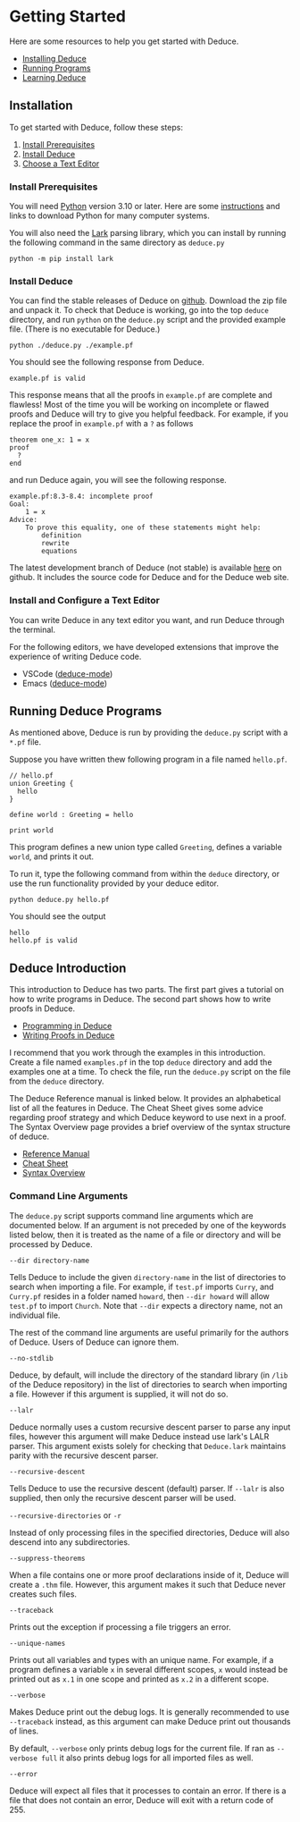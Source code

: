 # Getting Started

Here are some resources to help you get started with Deduce.

* [Installing Deduce](#installation)
* [Running Programs](#running-deduce-programs)
* [Learning Deduce](#deduce-introduction)

## Installation

To get started with Deduce, follow these steps:

1. [Install Prerequisites](#install-prerequisites)
2. [Install Deduce](#install-deduce)
3. [Choose a Text Editor](#install-and-configure-a-text-editor)

### Install Prerequisites

You will need [Python](https://www.python.org/) version 3.10 or later. Here are some [instructions](https://wiki.python.org/moin/BeginnersGuide/Download) and links to download Python for many computer systems.

You will also need the [Lark](https://github.com/lark-parser/lark) parsing library, which you can install by running the following command in the same directory as `deduce.py`

```
python -m pip install lark
```

### Install Deduce

You can find the stable releases of Deduce on
[github](https://github.com/jsiek/deduce/releases). Download the zip
file and unpack it. To check that Deduce is working, go into the top
`deduce` directory, and run `python` on the `deduce.py` script and the
provided example file.  (There is no executable for Deduce.)

```
python ./deduce.py ./example.pf
```

You should see the following response from Deduce.

```
example.pf is valid
```

This response means that all the proofs in `example.pf` are complete and flawless!
Most of the time you will be working on incomplete or flawed proofs and
Deduce will try to give you helpful feedback. For example, if you replace
the proof in `example.pf` with a `?` as follows

```
theorem one_x: 1 = x
proof
  ?
end
```

and run Deduce again, you will see the following response.

```
example.pf:8.3-8.4: incomplete proof
Goal:
	1 = x
Advice:
	To prove this equality, one of these statements might help:
		definition
		rewrite
		equations
```

The latest development branch of Deduce (not stable) is available
[here](https://github.com/jsiek/deduce) on github. It includes the
source code for Deduce and for the Deduce web site.


### Install and Configure a Text Editor

You can write Deduce in any text editor you want, and run Deduce through
the terminal.

For the following editors, we have developed extensions that improve
the experience of writing Deduce code.

* VSCode ([deduce-mode](https://github.com/HalflingHelper/deduce-mode))
* Emacs ([deduce-mode](https://github.com/mateidragony/deduce-mode))


## Running Deduce Programs

As mentioned above, Deduce is run by providing the `deduce.py` script
with a `*.pf` file.

Suppose you have written thew following program in a file named `hello.pf`.

```{.deduce^#hello_starting_example}
// hello.pf
union Greeting {
  hello
}

define world : Greeting = hello

print world
```

This program defines a new union type called `Greeting`, defines a
variable `world`, and prints it out.

To run it, type the following command from within the `deduce`
directory, or use the run functionality provided by your deduce
editor.

```
python deduce.py hello.pf
```

You should see the output

```
hello
hello.pf is valid
```



## Deduce Introduction

This introduction to Deduce has two parts. The first part gives a tutorial on how to write programs in Deduce. The second part shows how to write proofs in Deduce.

* [Programming in Deduce](./FunctionalProgramming.md)
* [Writing Proofs in Deduce](./ProofIntro.md)

I recommend that you work through the examples in this introduction. Create a file named `examples.pf` in the top `deduce` directory and add the examples one at a time. To check the file, run the `deduce.py` script on the file from the `deduce` directory.

The Deduce Reference manual is linked below. It provides an alphabetical list of all the features in Deduce. The Cheat Sheet gives some advice regarding proof strategy and which Deduce keyword to use next in a proof. The Syntax Overview page provides a brief overview of the syntax structure of deduce.

* [Reference Manual](./Reference.md)
* [Cheat Sheet](./CheatSheet.md)
* [Syntax Overview](./SyntaxGrammar.md)

### Command Line Arguments

The `deduce.py` script supports command line arguments which are
documented below. If an argument is not preceded by one of the
keywords listed below, then it is treated as the name of a file or
directory and will be processed by Deduce.

`--dir directory-name`

Tells Deduce to include the given `directory-name` in the list of
directories to search when importing a file. For example, if `test.pf`
imports `Curry`, and `Curry.pf` resides in a folder named `howard`,
then `--dir howard` will allow `test.pf` to import `Church`. Note that
`--dir` expects a directory name, not an individual file.

The rest of the command line arguments are useful primarily for the
authors of Deduce. Users of Deduce can ignore them.

`--no-stdlib`

Deduce, by default, will include the directory of the standard library
(in `/lib` of the Deduce repository) in the list of directories to
search when importing a file. However if this argument is supplied, it
will not do so.

`--lalr`

Deduce normally uses a custom recursive descent parser to parse any
input files, however this argument will make Deduce instead use lark's
LALR parser. This argument exists solely for checking that
`Deduce.lark` maintains parity with the recursive descent parser.

`--recursive-descent`

Tells Deduce to use the recursive descent (default) parser. If
`--lalr` is also supplied, then only the recursive descent parser will
be used.

`--recursive-directories` or `-r`

Instead of only processing files in the specified directories, Deduce
will also descend into any subdirectories.

`--suppress-theorems`

When a file contains one or more proof declarations inside of it, Deduce will create a `.thm` file. However, this argument makes it such that Deduce never creates such files.

`--traceback`

Prints out the exception if processing a file triggers an error.

`--unique-names`

Prints out all variables and types with an unique name. For example,
if a program defines a variable `x` in several different scopes, `x`
would instead be printed out as `x.1` in one scope and printed as
`x.2` in a different scope.

`--verbose`

Makes Deduce print out the debug logs. It is generally recommended to
use `--traceback` instead, as this argument can make Deduce print out
thousands of lines.

By default, `--verbose` only prints debug logs for the current file.
If ran as `--verbose full` it also prints debug logs for all imported
files as well.

`--error`

Deduce will expect all files that it processes to contain an error. If
there is a file that does not contain an error, Deduce will exit with
a return code of 255.

